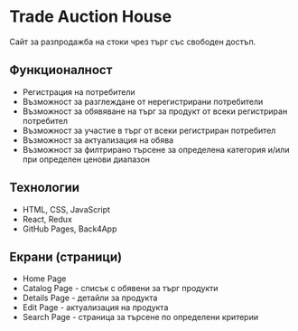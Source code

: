 # Trade Auction House
Сайт за разпродажба на стоки чрез търг със свободен достъп.

## Функционалност
* Регистрация на потребители
* Възможност за разглеждане от нерегистрирани потребители
* Възможност за обявяване на търг за продукт от всеки регистриран потребител
* Възможност за участие в търг от всеки регистриран потребител
* Възможност за актуализация на обява 
* Възможност за филтрирано търсене за определена категория и/или при определен ценови диапазон

## Технологии
* HTML, CSS, JavaScript
* React, Redux
* GitHub Pages, Back4App

## Екрани (страници)
* Home Page
* Catalog Page - списък с обявени за търг продукти
* Details Page - детайли за продукта
* Edit Page - актуализация на продукта
* Search Page - страница за търсене по определени критерии
